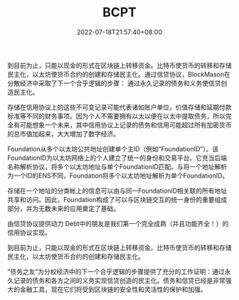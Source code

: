 ﻿---
weight: 
title: "BCPT"
description: "到目前为止，只能以现金的形式在区块链上转移资金"
date: 2022-07-18T21:57:40+08:00
lastmod: 2022-07-18T16:45:40+08:00
draft: false
authors: ["qianxun"]
featuredImage: "bcpt.webp"
link: "https://1234btc.com/qk/bcpt.html"
tags: ["数字代币","BCPT"]
categories: ["navigation"]
navigation: ["数字代币"]
lightgallery: true
toc: true
pinned: false
recommend: false
recommend1: false
---
到目前为止，只能以现金的形式在区块链上转移资金。比特币使货币的转移和存储民主化，以太坊使货币合约的创建和存储民主化。通过信贷协议，BlockMason在分散经济中采取了下一个合乎逻辑的步骤： 通过永久记录的债务和义务使信贷创造民主化。

存储在信用协议上的这些不可变记录可能代表诸如账户单位，价值存储和延期付款标准等不同的财务事项。因为个人不需要拥有以太以便在以太中提取债务，所以完全有可能想象一个未来，其中信用协议上记录的债务和信用可能超过所有加密货币的总市值加起来，大大增加了数字经济。

Foundation从多个以太坊公共地址创建单个主ID（例如“FoundationID”）。该FoundationID为以太坊网络上的个人建立了统一的身份和交易平台。它充当后端名称解析协议，将多个以太坊地址与单个FoundationID匹配。与将一个地址解析为一个ID的ENS不同，Foundation将多个以太坊地址解析为单个FoundationID。

存储在一个地址的分类帐上的信息可以由与同一FoundationID相关联的所有地址共享和访问。因此，Foundation构成了可以与区块链交互的统一身份的重要组成部分，并为无数未来的应用奠定了基础。

由信贷协议提供动力 Debt中的朋友是我们第一个完全成熟（并且功能齐全！）的信用协议实现。

到目前为止，只能以现金的形式在区块链上转移资金。比特币使货币的转移和存储民主化，以太坊使货币合约的创建和存储民主化。

“债务之友”为分权经济中的下一个合乎逻辑的步骤提供了充分的工作证明：通过永久记录的债务和各方之间的义务实现信贷创造的民主化。债务和信贷已经是非常强大的金融工具，现在它们将受到区块链的安全性和灵活性的保护和加强。
